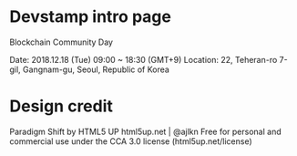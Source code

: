 # Devstamp intro page

Blockchain Community Day 

Date: 2018.12.18 (Tue) 09:00 ~ 18:30 (GMT+9)
Location:  22, Teheran-ro 7-gil, Gangnam-gu, Seoul, Republic of Korea

# Design credit

Paradigm Shift by HTML5 UP
html5up.net | @ajlkn
Free for personal and commercial use under the CCA 3.0 license (html5up.net/license)
